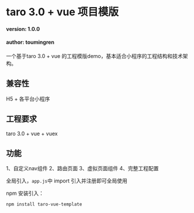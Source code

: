 # taro 3.0 + vue 项目模版
#### version: 1.0.0  
#### author: toumingren

一个基于taro 3.0 + vue 的工程模版demo，基本适合小程序的工程结构和技术架构。 

## 兼容性

H5 + 各平台小程序

## 工程要求

taro 3.0 + vue + vuex

## 功能

1、自定义nav组件
2、路由页面
3、虚拟页面组件
4、完整工程配置 

全局引入，`app.js`中 import 引入并注册即可全局使用

npm 安装引入：

```shell
npm install taro-vue-template
```
